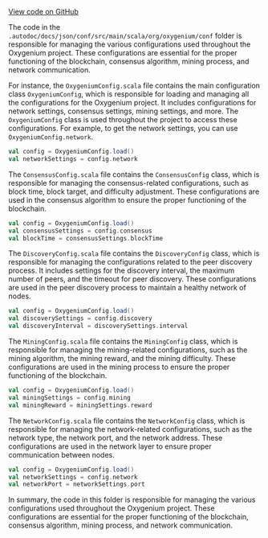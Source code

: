 [View code on GitHub](https://github.com/oxygenium/oxygenium/.autodoc/docs/json/conf/src/main/scala/org/oxygenium)

The code in the `.autodoc/docs/json/conf/src/main/scala/org/oxygenium/conf` folder is responsible for managing the various configurations used throughout the Oxygenium project. These configurations are essential for the proper functioning of the blockchain, consensus algorithm, mining process, and network communication.

For instance, the `OxygeniumConfig.scala` file contains the main configuration class `OxygeniumConfig`, which is responsible for loading and managing all the configurations for the Oxygenium project. It includes configurations for network settings, consensus settings, mining settings, and more. The `OxygeniumConfig` class is used throughout the project to access these configurations. For example, to get the network settings, you can use `OxygeniumConfig.network`.

```scala
val config = OxygeniumConfig.load()
val networkSettings = config.network
```

The `ConsensusConfig.scala` file contains the `ConsensusConfig` class, which is responsible for managing the consensus-related configurations, such as block time, block target, and difficulty adjustment. These configurations are used in the consensus algorithm to ensure the proper functioning of the blockchain.

```scala
val config = OxygeniumConfig.load()
val consensusSettings = config.consensus
val blockTime = consensusSettings.blockTime
```

The `DiscoveryConfig.scala` file contains the `DiscoveryConfig` class, which is responsible for managing the configurations related to the peer discovery process. It includes settings for the discovery interval, the maximum number of peers, and the timeout for peer discovery. These configurations are used in the peer discovery process to maintain a healthy network of nodes.

```scala
val config = OxygeniumConfig.load()
val discoverySettings = config.discovery
val discoveryInterval = discoverySettings.interval
```

The `MiningConfig.scala` file contains the `MiningConfig` class, which is responsible for managing the mining-related configurations, such as the mining algorithm, the mining reward, and the mining difficulty. These configurations are used in the mining process to ensure the proper functioning of the blockchain.

```scala
val config = OxygeniumConfig.load()
val miningSettings = config.mining
val miningReward = miningSettings.reward
```

The `NetworkConfig.scala` file contains the `NetworkConfig` class, which is responsible for managing the network-related configurations, such as the network type, the network port, and the network address. These configurations are used in the network layer to ensure proper communication between nodes.

```scala
val config = OxygeniumConfig.load()
val networkSettings = config.network
val networkPort = networkSettings.port
```

In summary, the code in this folder is responsible for managing the various configurations used throughout the Oxygenium project. These configurations are essential for the proper functioning of the blockchain, consensus algorithm, mining process, and network communication.
